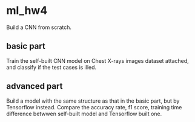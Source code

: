 # ml_hw4
Build a CNN from scratch.

## basic part
Train the self-built CNN model on Chest X-rays images dataset attached, and classify if the test cases is illed.

## advanced part
Build a model with the same structure as that in the basic part, but by Tensorflow instead.
Compare the accuracy rate, f1 score, training time difference betwwen self-built model and Tensorflow built one.
